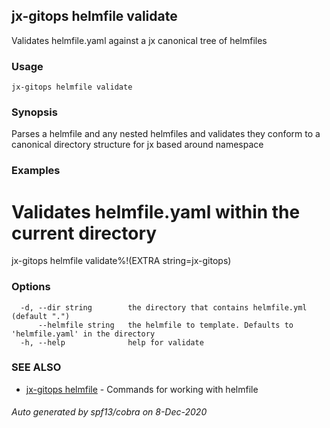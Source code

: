 ## jx-gitops helmfile validate

Validates helmfile.yaml against a jx canonical tree of helmfiles

### Usage

```
jx-gitops helmfile validate
```

### Synopsis

Parses a helmfile and any nested helmfiles and validates they conform to a canonical directory structure for jx based around namespace

### Examples

  # Validates helmfile.yaml within the current directory
  jx-gitops helmfile validate%!(EXTRA string=jx-gitops)

### Options

```
  -d, --dir string        the directory that contains helmfile.yml (default ".")
      --helmfile string   the helmfile to template. Defaults to 'helmfile.yaml' in the directory
  -h, --help              help for validate
```

### SEE ALSO

* [jx-gitops helmfile](jx-gitops_helmfile.md)	 - Commands for working with helmfile

###### Auto generated by spf13/cobra on 8-Dec-2020
